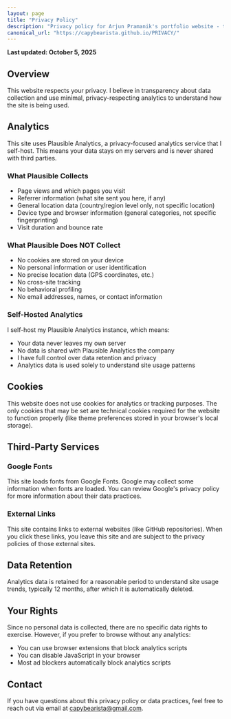 ```yaml
---
layout: page
title: "Privacy Policy"
description: "Privacy policy for Arjun Pramanik's portfolio website - transparent data practices and self-hosted analytics information."
canonical_url: "https://capybearista.github.io/PRIVACY/"
---
```


**Last updated: October 5, 2025**

## Overview

This website respects your privacy. I believe in transparency about data collection and use minimal, privacy-respecting analytics to understand how the site is being used.

## Analytics

This site uses Plausible Analytics, a privacy-focused analytics service that I self-host. This means your data stays on my servers and is never shared with third parties.

### What Plausible Collects

- Page views and which pages you visit
- Referrer information (what site sent you here, if any)
- General location data (country/region level only, not specific location)
- Device type and browser information (general categories, not specific fingerprinting)
- Visit duration and bounce rate

### What Plausible Does NOT Collect

- No cookies are stored on your device
- No personal information or user identification
- No precise location data (GPS coordinates, etc.)
- No cross-site tracking
- No behavioral profiling
- No email addresses, names, or contact information

### Self-Hosted Analytics

I self-host my Plausible Analytics instance, which means:
- Your data never leaves my own server
- No data is shared with Plausible Analytics the company
- I have full control over data retention and privacy
- Analytics data is used solely to understand site usage patterns

## Cookies

This website does not use cookies for analytics or tracking purposes. The only cookies that may be set are technical cookies required for the website to function properly (like theme preferences stored in your browser's local storage).

## Third-Party Services

### Google Fonts
This site loads fonts from Google Fonts. Google may collect some information when fonts are loaded. You can review Google's privacy policy for more information about their data practices.

### External Links
This site contains links to external websites (like GitHub repositories). When you click these links, you leave this site and are subject to the privacy policies of those external sites.

## Data Retention

Analytics data is retained for a reasonable period to understand site usage trends, typically 12 months, after which it is automatically deleted.

## Your Rights

Since no personal data is collected, there are no specific data rights to exercise. However, if you prefer to browse without any analytics:
- You can use browser extensions that block analytics scripts
- You can disable JavaScript in your browser
- Most ad blockers automatically block analytics scripts

## Contact

If you have questions about this privacy policy or data practices, feel free to reach out via email at capybearista@gmail.com.